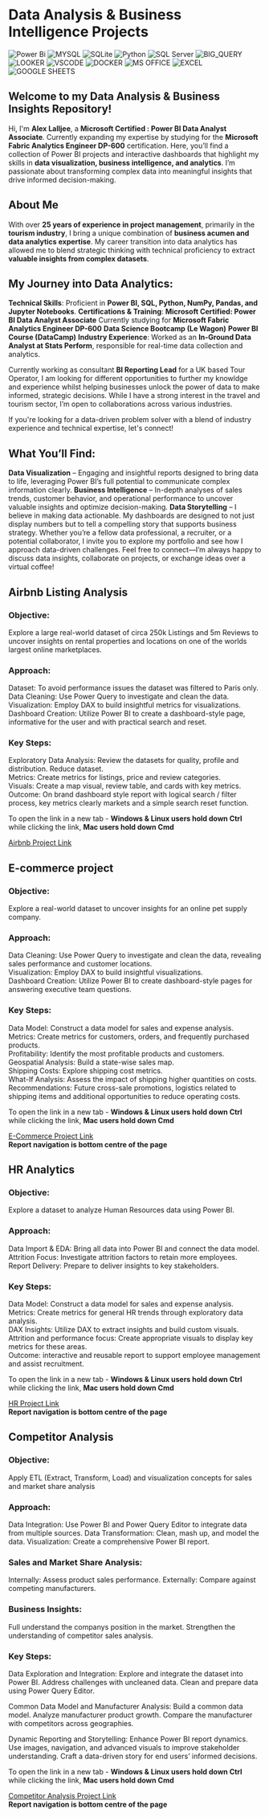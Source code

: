 # Data Analysis & Business Intelligence Projects
![Power Bi](https://img.shields.io/badge/power_bi-F2C811?style=for-the-badge&logo=powerbi&logoColor=black)
![MYSQL](https://img.shields.io/badge/MySQL-00000F?style=for-the-badge&logo=mysql&logoColor=white)
![SQLite](https://img.shields.io/badge/SQLite-07405E?style=for-the-badge&logo=sqlite&logoColor=white)
![Python](https://img.shields.io/badge/Python-3776AB?style=for-the-badge)
![SQL Server](https://img.shields.io/badge/Microsoft_SQL_Server-CC2927?style=for-the-badge&logo=microsoft-sql-server&logoColor=white)
![BIG_QUERY](https://img.shields.io/badge/Google_BigQuery-669DF6?style=for-the-badge)
![LOOKER](https://img.shields.io/badge/Google_Looker-4285F4?style=for-the-badge)
![VSCODE](https://img.shields.io/badge/VSCode-0078D4?style=for-the-badge&logo=visual%20studio%20code&logoColor=white)
![DOCKER](https://img.shields.io/badge/Docker-2496ED?style=for-the-badge)
![MS OFFICE](https://img.shields.io/badge/Microsoft_Office-D83B01?style=for-the-badge&logo=microsoft-office&logoColor=white)
![EXCEL](https://img.shields.io/badge/Microsoft_Excel-217346?style=for-the-badge&logo=microsoft-excel&logoColor=white)
![GOOGLE SHEETS](https://img.shields.io/badge/Google%20Sheets-34A853?style=for-the-badge&logo=google-sheets&logoColor=white)




## Welcome to my Data Analysis & Business Insights Repository!

Hi, I'm <strong>Alex Lalljee</strong>, a <strong>Microsoft Certified : Power BI Data Analyst Associate</strong>. Currently expanding my expertise by studying for the <strong>Microsoft Fabric Analytics Engineer DP-600</strong> certification. Here, you’ll find a collection of Power BI projects and interactive dashboards that highlight my skills in <strong>data visualization, business intelligence, and analytics</strong>. I’m passionate about transforming complex data into meaningful insights that drive informed decision-making.

## About Me
With over <strong>25 years of experience in project management</strong>, primarily in the <strong>tourism industry</strong>, I bring a unique combination of <strong>business acumen and data analytics expertise</strong>. My career transition into data analytics has allowed me to blend strategic thinking with technical proficiency to extract <strong>valuable insights from complex datasets</strong>.

## My Journey into Data Analytics:
<strong>Technical Skills</strong>: Proficient in <strong>Power BI, SQL, Python, NumPy, Pandas, and Jupyter Notebooks</strong>.
<strong>Certifications & Training</strong>:
<strong>Microsoft Certified: Power BI Data Analyst Associate</strong>
Currently studying for <strong>Microsoft Fabric Analytics Engineer DP-600</strong>
<strong>Data Science Bootcamp (Le Wagon)</strong>
<strong>Power BI Course (DataCamp)</strong>
<strong>Industry Experience</strong>: Worked as an <strong>In-Ground Data Analyst at Stats Perform</strong>, responsible for real-time data collection and analytics.

Currently working as consultant <strong>BI Reporting Lead</strong> for a UK based Tour Operator, I am looking for different opportunities to further my knowldge and experience whilst helping businesses unlock the power of data to make informed, strategic decisions. While I have a strong interest in the travel and tourism sector, I’m open to collaborations across various industries.

If you're looking for a data-driven problem solver with a blend of industry experience and technical expertise, let's connect!

## What You’ll Find:
<strong>Data Visualization</strong> – Engaging and insightful reports designed to bring data to life, leveraging Power BI’s full potential to communicate complex information clearly.
<strong>Business Intelligence</strong> – In-depth analyses of sales trends, customer behavior, and operational performance to uncover valuable insights and optimize decision-making.
<strong>Data Storytelling</strong> – I believe in making data actionable. My dashboards are designed to not just display numbers but to tell a compelling story that supports business strategy.
Whether you’re a fellow data professional, a recruiter, or a potential collaborator, I invite you to explore my portfolio and see how I approach data-driven challenges. Feel free to connect—I’m always happy to discuss data insights, collaborate on projects, or exchange ideas over a virtual coffee!

## Airbnb Listing Analysis

### Objective:

Explore a large real-world dataset of circa 250k Listings and 5m Reviews to uncover insights on rental properties and locations on one of the worlds largest online marketplaces.<br>

### Approach:

Dataset: To avoid performance issues the dataset was filtered to Paris only.<br>
Data Cleaning: Use Power Query to investigate and clean the data.<br>
Visualization: Employ DAX to build insightful metrics for visualizations.<br>
Dashboard Creation: Utilize Power BI to create a dashboard-style page, informative for the user and with practical search and reset.<br>

### Key Steps:

Exploratory Data Analysis: Review the datasets for quality, profile and distribution. Reduce dataset.<br>
Metrics: Create metrics for listings, price and review categories.<br>
Visuals: Create a map visual, review table, and cards with key metrics.<br>
Outcome: On brand dashboard style report with logical search / filter process, key metrics clearly markets and a simple search reset function.<br>

To open the link in a new tab - <b>Windows & Linux users hold down Ctrl</b> while clicking the link, <b>Mac users hold down Cmd</b>

<a href="https://app.powerbi.com/view?r=eyJrIjoiNTg2NjhiMmItMGQzYS00NDQ3LWE2MjgtYTdmYWYxYWIxODcwIiwidCI6IjIyNWYzMWU3LThlMTMtNGJmOC1iNzViLTY2ZjcxMGFjMjYyMiJ9" target="_blank" rel="noopener noreferrer">Airbnb Project Link</a> <br>

## E-commerce project

### Objective:

Explore a real-world dataset to uncover insights for an online pet supply company.

### Approach:

Data Cleaning: Use Power Query to investigate and clean the data, revealing sales performance and customer locations.<br>
Visualization: Employ DAX to build insightful visualizations.<br>
Dashboard Creation: Utilize Power BI to create dashboard-style pages for answering executive team questions.<br>

### Key Steps:

Data Model: Construct a data model for sales and expense analysis.<br>
Metrics: Create metrics for customers, orders, and frequently purchased products.<br>
Profitability: Identify the most profitable products and customers.<br>
Geospatial Analysis: Build a state-wise sales map.<br>
Shipping Costs: Explore shipping cost metrics.<br>
What-If Analysis: Assess the impact of shipping higher quantities on costs.<br>
Recommendations: Future cross-sale promotions, logistics related to shipping items and additional opportunities to reduce operating costs.<br>

To open the link in a new tab - <b>Windows & Linux users hold down Ctrl</b> while clicking the link, <b>Mac users hold down Cmd</b>

<a href="https://app.powerbi.com/view?r=eyJrIjoiYWFlYzdmMmUtNjcxNy00OTY2LTkwMWUtNGFiZjAzNGNmN2FkIiwidCI6IjIyNWYzMWU3LThlMTMtNGJmOC1iNzViLTY2ZjcxMGFjMjYyMiJ9" target="_blank" rel="noopener noreferrer">E-Commerce Project Link</a> <br> <b>Report navigation is bottom centre of the page</b>


## HR Analytics

### Objective:

Explore a dataset to analyze Human Resources data using Power BI.

### Approach:

Data Import & EDA: Bring all data into Power BI and connect the data model.<br>
Attrition Focus: Investigate attrition factors to retain more employees.<br>
Report Delivery: Prepare to deliver insights to key stakeholders.<br>

### Key Steps:

Data Model: Construct a data model for sales and expense analysis.<br>
Metrics: Create metrics for general HR trends through exploratory data analysis.<br>
DAX Insights: Utilize DAX to extract insights and build custom visuals.<br>
Attrition and performance focus: Create appropriate visuals to display key metrics for these areas.<br>
Outcome: interactive and reusable report to support employee management and assist recruitment.<br>

To open the link in a new tab - <b>Windows & Linux users hold down Ctrl</b> while clicking the link, <b>Mac users hold down Cmd</b>

<a href="https://app.powerbi.com/view?r=eyJrIjoiMjdjYmY3M2EtZGY5Mi00NzQyLWIxNGItZDYzZmVmZDczZTZiIiwidCI6IjIyNWYzMWU3LThlMTMtNGJmOC1iNzViLTY2ZjcxMGFjMjYyMiJ9" target="_blank" rel="noopener noreferrer">HR Project Link</a><br><b>Report navigation is bottom centre of the page</b>


## Competitor Analysis

### Objective:

Apply ETL (Extract, Transform, Load) and visualization concepts for sales and market share analysis

### Approach:
Data Integration: Use Power BI and Power Query Editor to integrate data from multiple sources.
Data Transformation: Clean, mash up, and model the data.
Visualization: Create a comprehensive Power BI report.

### Sales and Market Share Analysis:
Internally: Assess product sales performance.
Externally: Compare against competing manufacturers.

### Business Insights:
Full understand the companys position in the market.
Strengthen the understanding of competitor sales analysis.

### Key Steps:
Data Exploration and Integration:
Explore and integrate the dataset into Power BI.
Address challenges with uncleaned data.
Clean and prepare data using Power Query Editor.

Common Data Model and Manufacturer Analysis:
Build a common data model.
Analyze manufacturer product growth.
Compare the manufacturer with competitors across geographies.

Dynamic Reporting and Storytelling:
Enhance Power BI report dynamics.
Use images, navigation, and advanced visuals to improve stakeholder understanding.
Craft a data-driven story for end users’ informed decisions.

To open the link in a new tab - <b>Windows & Linux users hold down Ctrl</b> while clicking the link, <b>Mac users hold down Cmd</b>

<a href="https://app.powerbi.com/view?r=eyJrIjoiMzk0MTg2NzYtNGVjMS00NDQzLWFhMmMtMzA4NDJiOTk0MmZiIiwidCI6IjIyNWYzMWU3LThlMTMtNGJmOC1iNzViLTY2ZjcxMGFjMjYyMiJ9" target="_blank" rel="noopener noreferrer">Competitor Analysis Project Link</a><br><b>Report navigation is bottom centre of the page</b>
